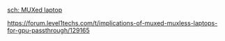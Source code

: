 [sch: MUXed laptop](https://www.google.com/search?q=MUXed+laptop)

https://forum.level1techs.com/t/implications-of-muxed-muxless-laptops-for-gpu-passthrough/129165
